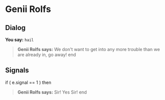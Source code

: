 # Genii Rolfs


## Dialog


**You say:** `hail`



>**Genii Rolfs says:** We don't want to get into any more trouble than we are already in, go away!
end



## Signals

if ( e.signal == 1 ) then


>**Genii Rolfs says:** Sir! Yes Sir!
end

